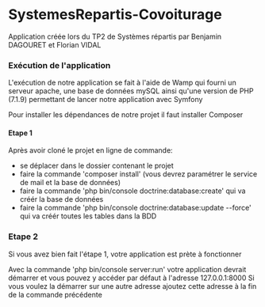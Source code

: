SystemesRepartis-Covoiturage
============================

Application créée lors du TP2 de Systèmes répartis par Benjamin DAGOURET et Florian VIDAL

### Exécution de l'application ###

L'exécution de notre application se fait à l'aide de Wamp qui
fourni un serveur apache, une base de données mySQL ainsi qu'une
version de PHP (7.1.9) permettant de lancer notre application avec Symfony

Pour installer les dépendances de notre projet il faut installer Composer

#### Etape 1 ####

Après avoir cloné le projet en ligne de commande:
- se déplacer dans le dossier contenant le projet
- faire la commande 'composer install' (vous devrez paramétrer le service de mail et la base de données)
- faire la commande 'php bin/console doctrine:database:create' qui va créér la base de données
- faire la commande 'php bin/console doctrine:database:update --force' qui va créér toutes les tables dans la BDD

### Etape 2 ####

Si vous avez bien fait l'étape 1, votre application est prète à fonctionner

Avec la commande 'php bin/console server:run' votre application devrait démarrer et vous pouvez y accéder par défaut à l'adresse 127.0.0.1:8000
Si vous voulez la démarrer sur une autre adresse ajoutez cette adresse à la fin de la commande précédente